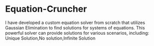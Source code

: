 # Equation-Cruncher
I have developed a custom equation solver from scratch that utilizes Gaussian Elimination to find solutions for systems of equations. This powerful solver can provide solutions for various scenarios, including: Unique Solution,No solution,Infinite Solution
